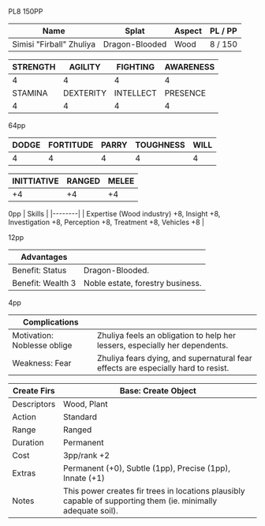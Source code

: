 PL8 150PP

| Name | Splat | Aspect | PL / PP |
|-|-|-|-|
|  Simisi "Firball" Zhuliya | Dragon-Blooded | Wood | 8 / 150 |

| STRENGTH | AGILITY   | FIGHTING  | AWARENESS |
|----------|-----------|-----------|-----------|
|      4   |    4      |     4     |    4      |
| STAMINA  | DEXTERITY | INTELLECT |  PRESENCE |
|      4   |    4      |     4     |    4      |

64pp

|DODGE|FORTITUDE|PARRY|TOUGHNESS|WILL|
|-----|---------|-----|---------|----|
|   4 |  4      |  4  |    4    |  4 |

| INITTIATIVE | RANGED | MELEE | 
|-|-|-|
| +4 | +4 | +4|

0pp
| Skills |
|--------|
| Expertise (Wood industry) +8, Insight	+8, Investigation	+8, Perception +8, Treatment +8, Vehicles +8 |

12pp

| Advantages | |
|------------|-|
| Benefit: Status | Dragon-Blooded. |
| Benefit: Wealth 3 | Noble estate, forestry business. |

4pp

| Complications | |
|-|-|
| Motivation: Noblesse oblige | Zhuliya feels an obligation to help her lessers, especially her dependents. |
| Weakness: Fear | Zhuliya fears dying, and supernatural fear effects are especially hard to resist. |

| Create Firs | Base: Create Object |
|-|-|
| Descriptors | Wood, Plant |
| Action | Standard |
| Range  | Ranged |
| Duration | Permanent |
| Cost | 3pp/rank +2 |
| Extras | Permanent (+0), Subtle (1pp), Precise (1pp), Innate (+1)  |
| Notes | This power creates fir trees in locations plausibly capable of supporting them (ie. minimally adequate soil). |

